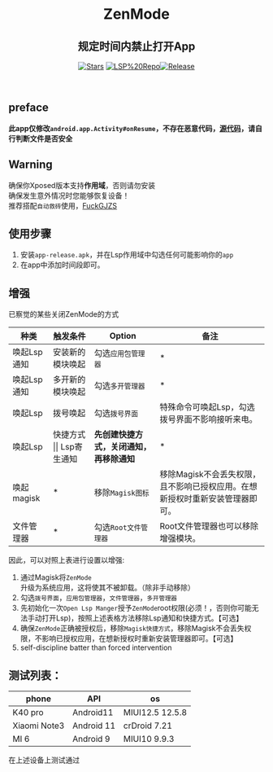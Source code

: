 <div align="center">


<h1>ZenMode</h1>
<h2>规定时间内禁止打开App</h2>

</div>
<div align="center">


  [![Stars](https://img.shields.io/github/stars/Xposed-Modules-Repo/icu.insomnia.zen?label=stars)](https://github.com/Xposed-Modules-Repo/icu.insomnia.zen)
  [![LSP%20Repo](https://img.shields.io/github/downloads/Xposed-Modules-Repo/icu.insomnia.zen/total?label=LSP%20Repo&labelColor=F48FB1)](https://github.com/Xposed-Modules-Repo/icu.insomnia.zen/releases)[![Release](https://img.shields.io/github/v/release/Xposed-Modules-Repo/icu.insomnia.zen)](https://github.com/Xposed-Modules-Repo/icu.insomnia.zen/releases/latest)
</div>

<br/>

## preface
**此app仅修改`android.app.Activity#onResume`，不存在恶意代码，[源代码](https://github.com/People-11/FuckGJZS](https://github.com/NoonieBao/ZenMode))，请自行判断文件是否安全**

## Warning
确保你Xposed版本支持**作用域**，否则请勿安装<br/>
确保发生意外情况时您能够恢复设备！<br/>
推荐搭配`自动救砖`使用，[FuckGJZS](https://github.com/People-11/FuckGJZS)<br/>


## 使用步骤
1. 安装`app-release.apk`，并在Lsp作用域中勾选任何可能影响你的`app`
2. 在app中添加时间段即可。


## 增强

已察觉的某些关闭ZenMode的方式

| 种类        | 触发条件                  | Option                                   | 备注                                                         |
| ----------- | ------------------------- | ---------------------------------------- | ------------------------------------------------------------ |
| 唤起Lsp通知 | 安装新的模块唤起          | 勾选`应用包管理器`                       |                                        \*                          |
| 唤起Lsp通知 | 多开新的模块唤起          | 勾选`多开管理器`                         |                                               \*                   |
| 唤起Lsp     | 拨号唤起                  | 勾选`拨号界面`                           | 特殊命令可唤起Lsp，勾选拨号界面不影响接听来电。              |
| 唤起Lsp     | 快捷方式 \|\| Lsp寄生通知 | **先创建快捷方式，关闭通知，再移除通知** |                             \*                                     |
| 唤起magisk  |            \*               | 移除`Magisk图标`                         | 移除Magisk不会丢失权限，且不影响已授权应用。在想新授权时重新安装管理器即可。 |
| 文件管理器  |               \*                | 勾选`Root文件管理器`                     | Root文件管理器也可以移除增强模块。                           |

因此，可以对照上表进行设置以增强:
1. 通过Magisk将`ZenMode`升级为系统应用，这将使其不被卸载。（除非手动移除）
2. 勾选`拨号界面`，`应用包管理器`，`文件管理器`，`多开管理器`
3. 先初始化一次`Open Lsp Manger`授予`ZenMode`root权限(必须！，否则你可能无法手动打开Lsp)，按照上述表格方法移除Lsp通知和快捷方式。【可选】
4. 确保`ZenMode`正确被授权后，移除`Magisk快捷方式`，移除Magisk不会丢失权限，不影响已授权应用，在想新授权时重新安装管理器即可。【可选】
5. self-discipline batter than forced intervention



## 测试列表：

| phone        | API        | os              |
| ------------ | ---------- | --------------- | 
| K40 pro      | Android11  | MIUI12.5 12.5.8 |
| Xiaomi Note3 | Android 11 | crDroid 7.21    |
| MI 6         | Android 9  | MIUI10 9.9.3    |

在上述设备上测试通过


